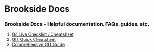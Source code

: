 # Brookside Docs
### Brookside Docs - Helpful documentation, FAQs, guides, etc.

1. [Go Live Checklist / Cheatsheet](docs/Go%20Live.md)
2. [GIT Quick Cheatsheet](docs/GIT.md)
3. [Comprehensive GIT Guide](docs/GIT-in-depth.md)
